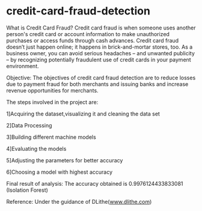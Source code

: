# credit-card-fraud-detection
What is Credit Card Fraud?
Credit card fraud is when someone uses another person's credit card or account information to make unauthorized purchases or access funds through cash advances. Credit card fraud doesn’t just happen online; it happens in brick-and-mortar stores, too. As a business owner, you can avoid serious headaches – and unwanted publicity – by recognizing potentially fraudulent use of credit cards in your payment environment.

Objective:
The objectives of credit card fraud detection are to reduce losses due to payment fraud for both merchants and issuing banks and increase revenue opportunities for merchants.

The steps involved in the project are:

1]Acquiring the dataset,visualizing it and cleaning the data set

2]Data Processing

3]Building different machine models

4]Evaluating the models

5]Adjusting the parameters for better accuracy

6]Choosing a model with highest accuracy

Final result of analysis: The accuracy obtained is 0.9976124433833081 (Isolation Forest)

Reference: Under the guidance of DLithe(www.dlithe.com)
